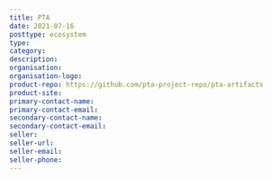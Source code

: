 ```yaml
---
title: PTA
date: 2021-07-16
posttype: ecosystem
type:
category:
description:
organisation:
organisation-logo:
product-repo: https://github.com/pta-project-repo/pta-artifacts
product-site:
primary-contact-name:
primary-contact-email:
secondary-contact-name:
secondary-contact-email:
seller:
seller-url:
seller-email:
seller-phone:
---
```

